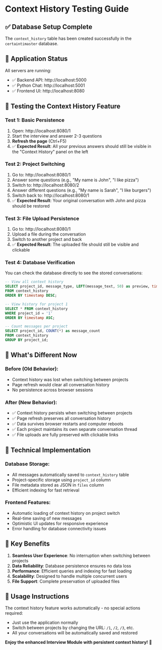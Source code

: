# Context History Testing Guide

## ✅ **Database Setup Complete**
The `context_history` table has been created successfully in the `certaintimaster` database.

## 🚀 **Application Status**
All servers are running:
- ✅ Backend API: http://localhost:5000
- ✅ Python Chat: http://localhost:5001  
- ✅ Frontend UI: http://localhost:8080

## 🧪 **Testing the Context History Feature**

### **Test 1: Basic Persistence**
1. Open: http://localhost:8080/1
2. Start the interview and answer 2-3 questions
3. **Refresh the page** (Ctrl+F5)
4. ✅ **Expected Result**: All your previous answers should still be visible in the "Context History" panel on the left

### **Test 2: Project Switching**
1. Go to: http://localhost:8080/1
2. Answer some questions (e.g., "My name is John", "I like pizza")
3. Switch to: http://localhost:8080/2  
4. Answer different questions (e.g., "My name is Sarah", "I like burgers")
5. Switch back to: http://localhost:8080/1
6. ✅ **Expected Result**: Your original conversation with John and pizza should be restored

### **Test 3: File Upload Persistence**
1. Go to: http://localhost:8080/1
2. Upload a file during the conversation
3. Switch to another project and back
4. ✅ **Expected Result**: The uploaded file should still be visible and clickable

### **Test 4: Database Verification**
You can check the database directly to see the stored conversations:

```sql
-- View all context history
SELECT project_id, message_type, LEFT(message_text, 50) as preview, timestamp 
FROM context_history 
ORDER BY timestamp DESC;

-- View history for project 1
SELECT * FROM context_history 
WHERE project_id = '1' 
ORDER BY timestamp ASC;

-- Count messages per project
SELECT project_id, COUNT(*) as message_count 
FROM context_history 
GROUP BY project_id;
```

## 🎯 **What's Different Now**

### **Before (Old Behavior)**:
- Context history was lost when switching between projects
- Page refresh would clear all conversation history
- No persistence across browser sessions

### **After (New Behavior)**:
- ✅ Context history persists when switching between projects  
- ✅ Page refresh preserves all conversation history
- ✅ Data survives browser restarts and computer reboots
- ✅ Each project maintains its own separate conversation thread
- ✅ File uploads are fully preserved with clickable links

## 🔧 **Technical Implementation**

### **Database Storage**:
- All messages automatically saved to `context_history` table
- Project-specific storage using `project_id` column
- File metadata stored as JSON in `files` column
- Efficient indexing for fast retrieval

### **Frontend Features**:
- Automatic loading of context history on project switch
- Real-time saving of new messages
- Optimistic UI updates for responsive experience
- Error handling for database connectivity issues

## 🌟 **Key Benefits**

1. **Seamless User Experience**: No interruption when switching between projects
2. **Data Reliability**: Database persistence ensures no data loss
3. **Performance**: Efficient queries and indexing for fast loading
4. **Scalability**: Designed to handle multiple concurrent users
5. **File Support**: Complete preservation of uploaded files

## 📝 **Usage Instructions**

The context history feature works automatically - no special actions required:
- Just use the application normally
- Switch between projects by changing the URL: `/1`, `/2`, `/3`, etc.
- All your conversations will be automatically saved and restored

**Enjoy the enhanced Interview Module with persistent context history!** 🎉
